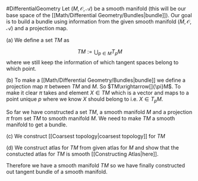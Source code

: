 #DifferentialGeometry
Let $(M,\mathcal{O},\mathcal{A})$ be a smooth manifold (this will be our base space of the [[Math/Differential Geometry/Bundles|bundle]]). Our goal is to build a bundle using information from the given smooth manifold $(M,\mathcal{O},\mathcal{A})$ and a projection map.

(a) We define a set $TM$ as 

$$
TM:= \bigcup_{p\in M} T_pM
$$
where we still keep the information of which tangent spaces belong to which point. 

(b) To make a [[Math/Differential Geometry/Bundles|bundle]] we define a projection map $\pi$ between $TM$ and $M$. So $TM\xrightarrow[]{\pi}M$. To make it clear $\pi$ takes and element $X\in TM$ which is a vector and maps to a point unique $p$ where we know $X$ should belong to i.e. $X\in T_pM$.

So far we have constructed a set $TM$, a smooth manifold $M$ and a projection $\pi$ from set $TM$ to smooth manifold $M$. We need to make $TM$ a smooth manifold to get a bundle.

(c) We construct [[Coarsest topology|coarsest topology]] for $TM$

(d) We construct atlas for $TM$ from given atlas for $M$ and show that the constucted atlas for $TM$ is smooth [[Constructing Atlas|here]].

Therefore we have a smooth manifold $TM$ so we have finally constructed out tangent bundle of a smooth manifold.

